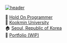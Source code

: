 [![header](https://capsule-render.vercel.app/api?type=rect&color=8ab4f8&height=200&section=header&text=Hi%20there&fontSize=80&fontColor=0D1117&fontAlignY=54)](https://github.com/kyechan99/capsule-render)

🏢 [Hold On Programmer](https://www.facebook.com/HoldOnSNS/)</br>
🎒 [Kookmin University](https://www.facebook.com/kookmin.univ/)</br>
🏠 [Seoul, Republic of Korea](https://www.google.com/maps/place/Seoul)</br>
📃 [Portfolio (WIP)](https://www.notion.so/c3c1c4fdeb6844f9ac251a85e11a59ab)</br>
